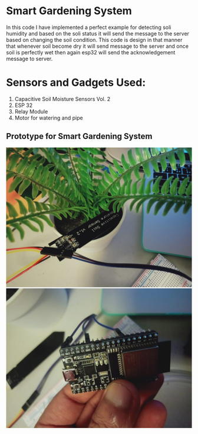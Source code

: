 # Smart Gardening System
In this code  I have implemented a perfect example for detecting  soli  humidity and based on the soli status  it will send the message to the server based on changing the soil condition. This code  is design in that manner that whenever soil become dry it will send message to the server and  once  soil  is perfectly wet then again esp32 will send the acknowledgement message to server.

# Sensors and Gadgets Used:
1. Capacitive Soil Moisture Sensors Vol. 2
2. ESP 32
3. Relay Module
4. Motor for watering and pipe

## Prototype for Smart Gardening System

   <img src="demo/1.jpeg" width="580"> 
   <img src="demo/2.jpeg" width="580"> 